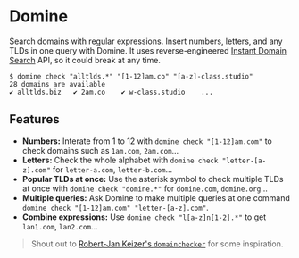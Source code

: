 # Domine

Search domains with regular expressions. Insert numbers, letters, and any TLDs in one query with Domine. It uses reverse-engineered [Instant Domain Search](https://instantdomainsearch.com/) API, so it could break at any time.

```console
$ domine check "alltlds.*" "[1-12]am.co" "[a-z]-class.studio"
28 domains are available 
✔ alltlds.biz   ✔ 2am.co    ✔ w-class.studio    ...
```

## Features

- **Numbers:** Interate from 1 to 12 with `domine check "[1-12]am.com"` to check domains such as `1am.com`, `2am.com`...
- **Letters:** Check the whole alphabet with `domine check "letter-[a-z].com"` for `letter-a.com`, `letter-b.com`...
- **Popular TLDs at once:** Use the asterisk symbol to check multiple TLDs at once with `domine check "domine.*"` for `domine.com`, `domine.org`...
- **Multiple queries:** Ask Domine to make multiple queries at one command `domine check "[1-12]am.com" "letter-[a-z].com"`.
- **Combine expressions:** Use `domine check "l[a-z]n[1-2].*"` to get `lan1.com`, `lan2.com`...

> Shout out to [Robert-Jan Keizer's `domainchecker`](https://github.com/KeizerDev/domainchecker) for some inspiration.


